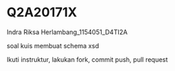 # Q2A20171X

Indra Riksa Herlambang_1154051_D4TI2A

soal kuis membuat schema xsd

Ikuti instruktur, lakukan fork, commit push, pull request
